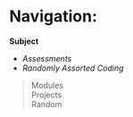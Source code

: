 # Navigation:

**Subject**
- *Assessments* <br />
- *Randomly Assorted Coding* <br />
> Modules <br />
> Projects <br />
> Random <br />
##
